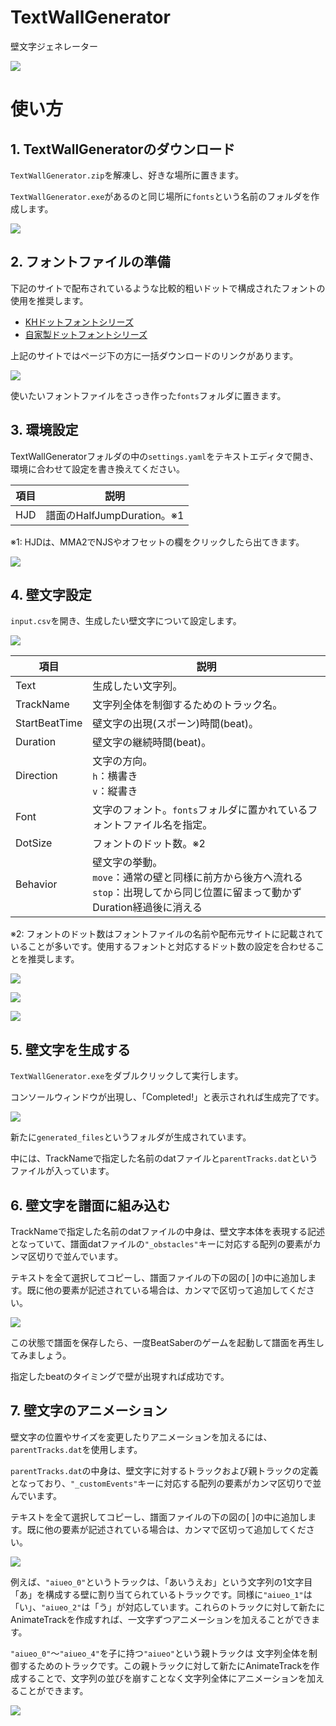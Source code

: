 # TextWallGenerator
壁文字ジェネレーター

![](https://github.com/rei05/TextWallGenerator/wiki/gif/demo.gif)

# 使い方

## 1. TextWallGeneratorのダウンロード
`TextWallGenerator.zip`を解凍し、好きな場所に置きます。

`TextWallGenerator.exe`があるのと同じ場所に`fonts`という名前のフォルダを作成します。

![](/img/folder.PNG)

## 2. フォントファイルの準備
下記のサイトで配布されているような比較的粗いドットで構成されたフォントの使用を推奨します。

- [KHドットフォントシリーズ](http://jikasei.me/font/kh-dotfont/)
- [自家製ドットフォントシリーズ](http://jikasei.me/font/jf-dotfont/)

上記のサイトではページ下の方に一括ダウンロードのリンクがあります。

![](/img/download.PNG)

使いたいフォントファイルをさっき作った`fonts`フォルダに置きます。

## 3. 環境設定
TextWallGeneratorフォルダの中の`settings.yaml`をテキストエディタで開き、環境に合わせて設定を書き換えてください。

| 項目 | 説明 |
| --- | --- |
| HJD | 譜面のHalfJumpDuration。※1 |

※1: HJDは、MMA2でNJSやオフセットの欄をクリックしたら出てきます。

![](/img/HJD.PNG)

## 4. 壁文字設定
`input.csv`を開き、生成したい壁文字について設定します。

![](/img/input.PNG)

| 項目 | 説明 |
| --- | --- |
| Text | 生成したい文字列。 |
| TrackName | 文字列全体を制御するためのトラック名。 |
| StartBeatTime | 壁文字の出現(スポーン)時間(beat)。 |
| Duration | 壁文字の継続時間(beat)。 |
| Direction | 文字の方向。<br>`h`：横書き<br>`v`：縦書き |
| Font | 文字のフォント。`fonts`フォルダに置かれているフォントファイル名を指定。 |
| DotSize | フォントのドット数。※2 |
| Behavior | 壁文字の挙動。<br>`move`：通常の壁と同様に前方から後方へ流れる<br>`stop`：出現してから同じ位置に留まって動かずDuration経過後に消える |

※2: フォントのドット数はフォントファイルの名前や配布元サイトに記載されていることが多いです。使用するフォントと対応するドット数の設定を合わせることを推奨します。

![](/img/fontfile.PNG)

![](/img/dotsize1.PNG)

![](/img/dotsize2.PNG)


## 5. 壁文字を生成する
`TextWallGenerator.exe`をダブルクリックして実行します。

コンソールウィンドウが出現し、「Completed!」と表示されれば生成完了です。

![](/img/console.PNG)

新たに`generated_files`というフォルダが生成されています。

中には、TrackNameで指定した名前のdatファイルと`parentTracks.dat`というファイルが入っています。

## 6. 壁文字を譜面に組み込む
TrackNameで指定した名前のdatファイルの中身は、壁文字本体を表現する記述となっていて、譜面datファイルの`"_obstacles"`キーに対応する配列の要素がカンマ区切りで並んでいます。

テキストを全て選択してコピーし、譜面ファイルの下の図の[ ]の中に追加します。既に他の要素が記述されている場合は、カンマで区切って追加してください。

![](/img/obstacles.PNG)

この状態で譜面を保存したら、一度BeatSaberのゲームを起動して譜面を再生してみましょう。

指定したbeatのタイミングで壁が出現すれば成功です。

## 7. 壁文字のアニメーション
壁文字の位置やサイズを変更したりアニメーションを加えるには、`parentTracks.dat`を使用します。

`parentTracks.dat`の中身は、壁文字に対するトラックおよび親トラックの定義となっており、`"_customEvents"`キーに対応する配列の要素がカンマ区切りで並んでいます。

テキストを全て選択してコピーし、譜面ファイルの下の図の[ ]の中に追加します。既に他の要素が記述されている場合は、カンマで区切って追加してください。

![](/img/customevents.PNG)

例えば、`"aiueo_0"`というトラックは、「あいうえお」という文字列の1文字目「あ」を構成する壁に割り当てられているトラックです。同様に`"aiueo_1"`は「い」、`"aiueo_2"`は「う」が対応しています。これらのトラックに対して新たにAnimateTrackを作成すれば、一文字ずつアニメーションを加えることができます。

`"aiueo_0"`～`"aiueo_4"`を子に持つ`"aiueo"`という親トラックは
文字列全体を制御するためのトラックです。この親トラックに対して新たにAnimateTrackを作成することで、文字列の並びを崩すことなく文字列全体にアニメーションを加えることができます。

![](/img/tracks.PNG)